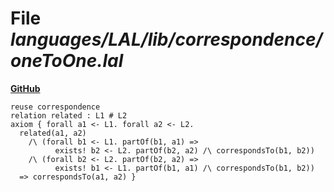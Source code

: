 # File _languages/LAL/lib/correspondence/oneToOne.lal_
**[GitHub](https://github.com/softlang/yas/blob/master/languages/LAL/lib/correspondence/oneToOne.lal)**
```
reuse correspondence
relation related : L1 # L2
axiom { forall a1 <- L1. forall a2 <- L2.
  related(a1, a2)
    /\ (forall b1 <- L1. partOf(b1, a1) => 
          exists! b2 <- L2. partOf(b2, a2) /\ correspondsTo(b1, b2))
    /\ (forall b2 <- L2. partOf(b2, a2) =>
          exists! b1 <- L1. partOf(b1, a1) /\ correspondsTo(b1, b2))
  => correspondsTo(a1, a2) }
```
